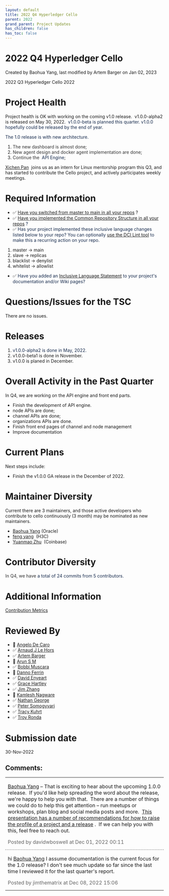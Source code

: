 ```yaml
---
layout: default
title: 2022 Q4 Hyperledger Cello
parent: 2022
grand_parent: Project Updates
has_children: false
has_toc: false
---
```


# 2022 Q4 Hyperledger Cello

Created by Baohua Yang, last modified by Artem Barger on Jan 02, 2023

<span style="letter-spacing: 0.0px;">2022 Q3 Hyperledger Cello </span>
<span style="letter-spacing: 0.0px;">2022 </span>

# Project Health

Project health is OK with working on the coming v1.0
release.  v1.0.0-alpha2 is released on May 30, 2022.  <span style="color: rgb(23,43,77);text-decoration: none;">v1.0.0-beta is
planned this quarter. v1.0.0 hopefully could be released by the end of
year.  </span>

<span style="color: rgb(23,43,77);">The 1.0 release is with new
architecture. </span>

1.  <span style="color: rgb(51,51,51);">The new dashboard is almost
done; </span>
2.  <span style="color: rgb(51,51,51);">New agent design and docker
agent implementation are done; </span>
3.  <span style="color: rgb(51,51,51);">Continue the  <span style="color: rgb(23,43,77);text-decoration: none;">API Engine</span>; </span>

<a href="https://wiki.hyperledger.org/display/~ppx1" class="confluence-userlink user-mention" data-username="ppx1" data-linked-resource-id="62246188" data-linked-resource-version="1" data-linked-resource-type="userinfo" data-base-url="https://wiki.hyperledger.org">Xichen Pan</a>  joins us as
an intern for Linux mentorship program this Q3, and has started to
contribute the Cello project, and actively participates weekly meetings.



# Required Information

-   ✅ <span style="color: rgb(68,68,68);"> <a href="https://wiki.hyperledger.org/display/TSC/Projects+have+two+quarters+to+comply+with+common+repo+structure?focusedCommentId=41591637#comment-41591637" rel="nofollow">Have you switched from master to main in all your
repos</a> </span> <span style="letter-spacing: 0.0px;">? </span>
-   ✅ <span class="placeholder-inline-tasks" style="color: rgb(23,43,77);text-decoration: none;"> <span style="color: rgb(68,68,68);">
<a href="https://tsc.hyperledger.org/repository-structure.html" class="external-link" rel="nofollow">Have you implemented the Common
Repository Structure in all your repos</a> </span> </span> <span style="color: rgb(23,43,77);text-decoration: none;">? </span>
-   ✅ <span style="color: rgb(23,43,77);text-decoration: none;"> <span style="color: rgb(23,43,77);">Has your project implemented these
inclusive language changes listed below to your repo? You can
optionally
<a href="https://github.com/petermetz/gh-action-dci-lint#usage" class="external-link" rel="nofollow">use the DCI Lint tool</a> to
make this a recurring action on your repo. </span> </span>
1.  master → main
2.  slave → replicas
3.  blacklist → denylist
4.  whitelist → allowlist
-   ✅ <span style="color: rgb(23,43,77);text-decoration: none;"> <span style="color: rgb(23,43,77);">Have you added an <a href="https://wiki.hyperledger.org/display/TSC/Inclusive+Language+Example" rel="nofollow">Inclusive Language Statement</a> to your project's
documentation and/or Wiki pages?</span> </span>

# Questions/Issues for the TSC

There are no issues.

# Releases

1.  <span style="color: rgb(23,43,77);text-decoration: none;">v1.0.0-alpha2 is
done in May, 2022. </span>
2.  v1.0.0-beta1 is done in November.
3.  v1.0.0 is planed in December.

# Overall Activity in the Past Quarter

In Q4, we are working on the API engine and front end parts.

-   Finish the development of API engine.
-   node APIs are done;
-   channel APIs are done;
-   organizations APIs are done.
-   Finish front end pages of channel and node management
-   Improve documentation

# Current Plans

Next steps include:

-   Finish the v1.0.0 GA release in the December of 2022.

# Maintainer Diversity

Current there are 3 maintainers, and those active developers who
contribute to cello continuously (3 month) may be nominated as new
maintainers. 

-   <a href="https://wiki.hyperledger.org/display/~baohua" class="confluence-userlink user-mention" data-username="baohua" data-linked-resource-id="2393082" data-linked-resource-version="2" data-linked-resource-type="userinfo" data-base-url="https://wiki.hyperledger.org">Baohua Yang</a>
(Oracle)
-   <a href="https://wiki.hyperledger.org/display/~fengyang_sy" class="confluence-userlink user-mention" data-username="fengyang_sy" data-linked-resource-id="13861950" data-linked-resource-version="1" data-linked-resource-type="userinfo" data-base-url="https://wiki.hyperledger.org">feng yang</a>  (H3C)
-   <a href="https://wiki.hyperledger.org/display/~yuanmao" class="confluence-userlink user-mention" data-username="yuanmao" data-linked-resource-id="51612598" data-linked-resource-version="1" data-linked-resource-type="userinfo" data-base-url="https://wiki.hyperledger.org">Yuanmao Zhu</a>
 (Coinbase)



# Contributor Diversity

<span style="color: rgb(51,51,51);text-decoration: none;">In Q4, we have</span> <span style="color: rgb(23,43,77);text-decoration: none;"> a
total of 24 commits from 5 contributors. </span>

# Additional Information

<a href="https://insights.lfx.linuxfoundation.org/projects/hyperledger%2Fcello/dashboard;subTab=technical?time=%7B%22from%22:%222022-08-31T04:00:00.000Z%22,%22type%22:%22absolute%22,%22to%22:%222022-11-30T05:00:00.000Z%22%7D" class="external-link" rel="nofollow">Contribution Metrics</a>

# Reviewed By

-   🔲 <span class="placeholder-inline-tasks">
<a href="https://wiki.hyperledger.org/display/~angelo.decaro" class="confluence-userlink user-mention" data-username="angelo.decaro" data-linked-resource-id="16327529" data-linked-resource-version="1" data-linked-resource-type="userinfo" data-base-url="https://wiki.hyperledger.org">Angelo De Caro</a></span>
-   ✅ <span class="placeholder-inline-tasks">
<a href="https://wiki.hyperledger.org/display/~lehors" class="confluence-userlink user-mention" data-username="lehors" data-linked-resource-id="2394240" data-linked-resource-version="1" data-linked-resource-type="userinfo" data-base-url="https://wiki.hyperledger.org">Arnaud J Le Hors</a></span>
-   ✅ <span class="placeholder-inline-tasks">
<a href="https://wiki.hyperledger.org/display/~C0rWin" class="confluence-userlink user-mention" data-username="C0rWin" data-linked-resource-id="13865321" data-linked-resource-version="1" data-linked-resource-type="userinfo" data-base-url="https://wiki.hyperledger.org">Artem Barger</a></span>
-   🔲 <span class="placeholder-inline-tasks">
<a href="https://wiki.hyperledger.org/display/~arsulegai" class="confluence-userlink user-mention" data-username="arsulegai" data-linked-resource-id="6427759" data-linked-resource-version="2" data-linked-resource-type="userinfo" data-base-url="https://wiki.hyperledger.org">Arun S M</a> </span>
-   ✅ <span class="placeholder-inline-tasks">
<a href="https://wiki.hyperledger.org/display/~Bobbijn" class="confluence-userlink user-mention" data-username="Bobbijn" data-linked-resource-id="2393198" data-linked-resource-version="2" data-linked-resource-type="userinfo" data-base-url="https://wiki.hyperledger.org">Bobbi Muscara</a></span>
-   🔲 <span class="placeholder-inline-tasks">
<a href="https://wiki.hyperledger.org/display/~shemnon" class="confluence-userlink user-mention" data-username="shemnon" data-linked-resource-id="20022118" data-linked-resource-version="2" data-linked-resource-type="userinfo" data-base-url="https://wiki.hyperledger.org">Danno Ferrin</a>  </span>
-   ✅ <span class="placeholder-inline-tasks">
<a href="https://wiki.hyperledger.org/display/~denyeart" class="confluence-userlink user-mention" data-username="denyeart" data-linked-resource-id="2392864" data-linked-resource-version="1" data-linked-resource-type="userinfo" data-base-url="https://wiki.hyperledger.org">David Enyeart</a></span>
-   ✅ <span class="placeholder-inline-tasks">
<a href="https://wiki.hyperledger.org/display/~grace.hartley" class="confluence-userlink user-mention" data-username="grace.hartley" data-linked-resource-id="16324128" data-linked-resource-version="1" data-linked-resource-type="userinfo" data-base-url="https://wiki.hyperledger.org">Grace Hartley</a></span>
-   ✅ <span class="placeholder-inline-tasks">
<a href="https://wiki.hyperledger.org/display/~jimthematrix" class="confluence-userlink user-mention" data-username="jimthematrix" data-linked-resource-id="58854075" data-linked-resource-version="1" data-linked-resource-type="userinfo" data-base-url="https://wiki.hyperledger.org">Jim Zhang</a> </span>
-   🔲 <span class="placeholder-inline-tasks">
<a href="https://wiki.hyperledger.org/display/~knagware9" class="confluence-userlink user-mention" data-username="knagware9" data-linked-resource-id="2393468" data-linked-resource-version="1" data-linked-resource-type="userinfo" data-base-url="https://wiki.hyperledger.org">Kamlesh Nagware</a></span>
-   ✅ <span class="placeholder-inline-tasks">
<a href="https://wiki.hyperledger.org/display/~nage" class="confluence-userlink user-mention" data-username="nage" data-linked-resource-id="2393038" data-linked-resource-version="1" data-linked-resource-type="userinfo" data-base-url="https://wiki.hyperledger.org">Nathan George</a></span>
-   ✅ <span class="placeholder-inline-tasks">
<a href="https://wiki.hyperledger.org/display/~gl7doqu97svck56tzyjzzhxj" class="confluence-userlink user-mention" data-username="gl7doqu97svck56tzyjzzhxj" data-linked-resource-id="24779271" data-linked-resource-version="1" data-linked-resource-type="userinfo" data-base-url="https://wiki.hyperledger.org">Peter Somogyvari</a></span>
-   ✅ <span class="placeholder-inline-tasks">
<a href="https://wiki.hyperledger.org/display/~tkuhrt" class="confluence-userlink user-mention" data-username="tkuhrt" data-linked-resource-id="1180151" data-linked-resource-version="2" data-linked-resource-type="userinfo" data-base-url="https://wiki.hyperledger.org">Tracy Kuhrt</a> </span>
-   ✅ <span class="placeholder-inline-tasks">
<a href="https://wiki.hyperledger.org/display/~troyronda" class="confluence-userlink user-mention" data-username="troyronda" data-linked-resource-id="9110618" data-linked-resource-version="2" data-linked-resource-type="userinfo" data-base-url="https://wiki.hyperledger.org">Troy Ronda</a> </span>

# <span class="placeholder-inline-tasks">Submission date </span>

<span class="placeholder-inline-tasks"> 30-Nov-2022 </span>



## Comments:

<table data-border="0" width="100%">
<colgroup>
<col style="width: 100%" />
</colgroup>
<tbody>
<tr class="odd">
<td><span id="comment-80773660"></span>
<p><a href="https://wiki.hyperledger.org/display/~baohua" class="confluence-userlink user-mention" data-username="baohua" data-linked-resource-id="2393082" data-linked-resource-version="2" data-linked-resource-type="userinfo" data-base-url="https://wiki.hyperledger.org">Baohua Yang</a> – That is
exciting to hear about the upcoming 1.0.0 release.  If you'd like help
spreading the word about the release, we're happy to help you with
that.  There are a number of things we could do to help this get
attention – run meetups or workshops, plan blog and social media posts
and more.  <a href="https://docs.google.com/presentation/d/13nji_R-op77ERT-AV3-CbOOZwAOjtvq33RRGnjpL3Gc/edit?usp=sharing" class="external-link" rel="nofollow">This presentation has a number of
recommendations for how to raise the profile of a project and a
release</a> .  If we can help you with this, feel free to reach out.</p>
<div class="smallfont" data-align="left" style="color: #666666; width: 98%; margin-bottom: 10px;">
 Posted by davidwboswell
at Dec 01, 2022 00:11 </div ></td>
</tr>
<tr class="even">
<td style="border-top: 1px dashed #666666"><span id="comment-80774137"></span>
<p>hi <a href="https://wiki.hyperledger.org/display/~baohua" class="confluence-userlink user-mention" data-username="baohua" data-linked-resource-id="2393082" data-linked-resource-version="2" data-linked-resource-type="userinfo" data-base-url="https://wiki.hyperledger.org">Baohua Yang</a> I assume
documentation is the current focus for the 1.0 release? I don't see much
update so far since the last time I reviewed it for the last quarter's
report.</p>
<div class="smallfont" data-align="left" style="color: #666666; width: 98%; margin-bottom: 10px;">
Posted by jimthematrix
at Dec 08, 2022 15:06 </div ></td>
</tr>
</tbody>
</table>




